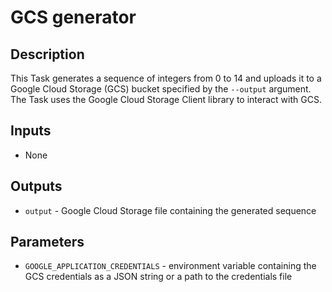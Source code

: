 # GCS generator
## Description
This Task generates a sequence of integers from 0 to 14 and uploads it to a Google Cloud Storage (GCS) bucket specified by the `--output` argument. The Task uses the Google Cloud Storage Client library to interact with GCS.

## Inputs
- None

## Outputs
- `output` - Google Cloud Storage file containing the generated sequence

## Parameters
- `GOOGLE_APPLICATION_CREDENTIALS` - environment variable containing the GCS credentials as a JSON string or a path to the credentials file
